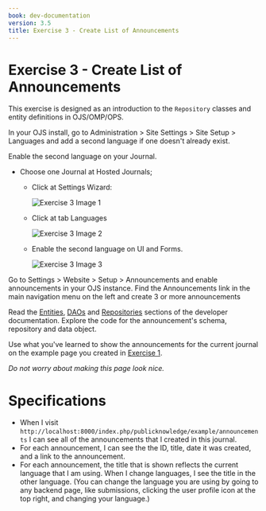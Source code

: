 ```yaml
---
book: dev-documentation
version: 3.5
title: Exercise 3 - Create List of Announcements
---
```


# Exercise 3 - Create List of Announcements

This exercise is designed as an introduction to the `Repository` classes and entity definitions in OJS/OMP/OPS.

In your OJS install, go to Administration > Site Settings > Site Setup > Languages and add a second language if one doesn't already exist.

Enable the second language on your Journal.

- Choose one Journal at Hosted Journals;
    - Click at Settings Wizard:
        
        ![Exercise 3 Image 1](./assets/exercise3-1.png)
        
    - Click at tab Languages
        
        ![Exercise 3 Image 2](./assets/exercise3-2.png)
        
    - Enable the second language on UI and Forms.
        
        ![Exercise 3 Image 3](./assets/exercise3-3.png)
        

Go to Settings > Website > Setup > Announcements and enable announcements in your OJS instance. Find the Announcements link in the main navigation menu on the left and create 3 or more announcements

Read the [Entities](../architecture-entities), [DAOs](../architecture-daos) and [Repositories](../architecture-repositories) sections of the developer documentation. Explore the code for the announcement's schema, repository and data object.

Use what you've learned to show the announcements for the current journal on the example page you created in [Exercise 1](./exercise1).

*Do not worry about making this page look nice.*

# Specifications

- When I visit `http://localhost:8000/index.php/publicknowledge/example/announcements` I can see all of the announcements that I created in this journal.
- For each announcement, I can see the the ID, title, date it was created, and a link to the announcement.
- For each announcement, the title that is shown reflects the current language that I am using. When I change languages, I see the title in the other language. (You can change the language you are using by going to any backend page, like submissions, clicking the user profile icon at the top right, and changing your language.)
